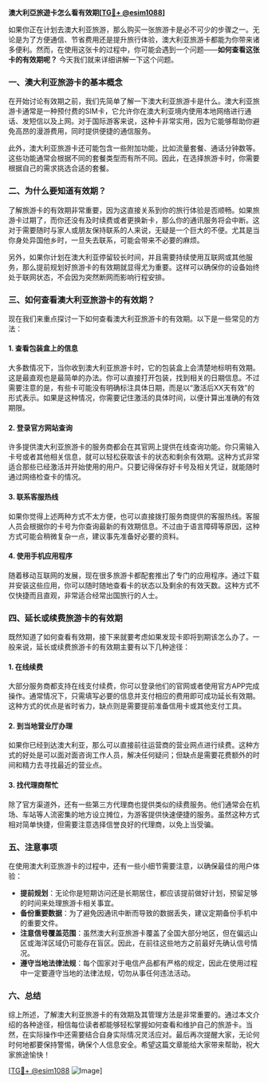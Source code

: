 **澳大利亞旅遊卡怎么看有效期[[TG💪+ @esim1088](https://t.me/s/esim1088)]**

如果你正在计划去澳大利亚旅游，那么购买一张旅游卡是必不可少的步骤之一。无论是为了方便通信、节省费用还是提升旅行体验，澳大利亚旅游卡都能为你带来诸多便利。然而，在使用这张卡的过程中，你可能会遇到一个问题——**如何查看这张卡的有效期呢？** 今天我们就来详细讲解一下这个问题。

### 一、澳大利亚旅游卡的基本概念

在开始讨论有效期之前，我们先简单了解一下澳大利亚旅游卡是什么。澳大利亚旅游卡通常是一种预付费的SIM卡，它允许你在澳大利亚境内使用本地网络进行通话、发短信以及上网。对于国际游客来说，这种卡非常实用，因为它能够帮助你避免高昂的漫游费用，同时提供便捷的通信服务。

此外，澳大利亚旅游卡还可能包含一些附加功能，比如流量套餐、通话分钟数等。这些功能通常会根据不同的套餐类型而有所不同。因此，在选择旅游卡时，你需要根据自己的需求挑选合适的套餐。

### 二、为什么要知道有效期？

了解旅游卡的有效期非常重要，因为这直接关系到你的旅行体验是否顺畅。如果旅游卡过期了，而你还没有及时续费或者更换新卡，那么你的通讯服务将会中断。这对于需要随时与家人或朋友保持联系的人来说，无疑是一个巨大的不便。尤其是当你身处异国他乡时，一旦失去联系，可能会带来不必要的麻烦。

另外，如果你计划在澳大利亚停留较长时间，并且需要持续使用互联网或其他服务，那么提前规划好旅游卡的有效期就显得尤为重要。这样可以确保你的设备始终处于联网状态，不会因为突然断网而影响行程安排。

### 三、如何查看澳大利亚旅游卡的有效期？

现在我们来重点探讨一下如何查看澳大利亚旅游卡的有效期。以下是一些常见的方法：

#### 1. 查看包装盒上的信息
大多数情况下，当你收到澳大利亚旅游卡时，它的包装盒上会清楚地标明有效期。这是最直观也是最简单的办法。你可以直接打开包装，找到相关的日期信息。不过需要注意的是，有些卡可能没有明确标注具体日期，而是以“激活后XX天有效”的形式表示。如果是这种情况，你需要记住激活的具体时间，以便计算出准确的有效期限。

#### 2. 登录官方网站查询
许多提供澳大利亚旅游卡的服务商都会在其官网上提供在线查询功能。你只需输入卡号或者其他相关信息，就可以轻松获取该卡的状态和剩余有效期。这种方式非常适合那些已经激活并开始使用的用户。只要记得保存好卡号及相关凭证，就能随时通过网络检查卡的情况。

#### 3. 联系客服热线
如果你觉得上述两种方式不太方便，也可以直接拨打服务商提供的客服热线。客服人员会根据你的卡号为你查询最新的有效期信息。不过由于语言障碍等原因，这种方式可能会稍微复杂一点，建议事先准备好必要的资料。

#### 4. 使用手机应用程序
随着移动互联网的发展，现在很多旅游卡都配套推出了专门的应用程序。通过下载并安装这些应用，你可以随时随地查看卡的状态以及剩余的有效天数。这种方式不仅快捷而且直观，非常适合经常出国旅行的人士。

### 四、延长或续费旅游卡的有效期

既然知道了如何查看有效期，接下来就要考虑如果发现卡即将到期该怎么办了。一般来说，延长或续费旅游卡的有效期主要有以下几种途径：

#### 1. 在线续费
大部分服务商都支持在线支付续费，你可以登录他们的官网或者使用官方APP完成操作。通常情况下，只需填写必要的信息并支付相应的费用即可成功延长有效期。这种方式的优点是省时省力，缺点则是需要提前准备信用卡或其他支付工具。

#### 2. 到当地营业厅办理
如果你已经到达澳大利亚，那么可以直接前往运营商的营业网点进行续费。这种方式的好处是可以面对面咨询工作人员，解决任何疑问；但缺点是需要花费额外的时间和精力去寻找最近的营业点。

#### 3. 找代理商帮忙
除了官方渠道外，还有一些第三方代理商也提供类似的续费服务。他们通常会在机场、车站等人流密集的地方设立摊位，为游客提供快速便捷的服务。虽然这种方式相对简单快捷，但需要注意选择信誉良好的代理商，以免上当受骗。

### 五、注意事项

在使用澳大利亚旅游卡的过程中，还有一些小细节需要注意，以确保最佳的用户体验：

- **提前规划**：无论你是短期访问还是长期居住，都应该提前做好计划，预留足够的时间来处理旅游卡相关事宜。
- **备份重要数据**：为了避免因通讯中断而导致的数据丢失，建议定期备份手机中的重要文件。
- **注意信号覆盖范围**：虽然澳大利亚旅游卡覆盖了全国大部分地区，但在偏远山区或海洋区域仍可能存在盲区。因此，在前往这些地方之前最好先确认信号情况。
- **遵守当地法律法规**：每个国家对于电信产品都有严格的规定，因此在使用过程中一定要遵守当地的法律法规，切勿从事任何违法活动。

### 六、总结

综上所述，了解澳大利亚旅游卡的有效期及其管理方法是非常重要的。通过本文介绍的各种途径，相信每位读者都能够轻松掌握如何查看和维护自己的旅游卡。当然，在实际操作中还需要结合自身实际情况灵活应对。最后再次提醒大家，无论何时何地都要保持警惕，确保个人信息安全。希望这篇文章能给大家带来帮助，祝大家旅途愉快！

[[TG💪+ @esim1088](https://t.me/s/esim1088) ![Image](https://i.postimg.cc/4NQfJmqS/Snipaste-2025-05-13-00-14-12.png)]